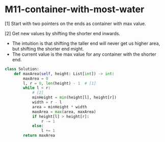 # M11-container-with-most-water

\[1\] Start with two pointers on the ends as container with max value. 

\[2\] Get new values by shifting the shorter end inwards.

* The intuition is that shifting the taller end will never get us higher area, but shifting the shorter end might. 
* The current value is the max value for any container with the shorter end. 

```python
class Solution:
    def maxArea(self, height: List[int]) -> int:
        maxArea = 0
        l, r = 0, len(height) - 1  # [1]
        while l < r:
            # [2]
            minHeight = min(height[l], height[r])
            width = r - l
            area = minHeight * width
            maxArea = max(area, maxArea)
            if height[l] > height[r]:
                r -= 1
            else:
                l += 1
        return maxArea

```

